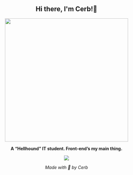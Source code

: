 <h2 align="center">
  <strong>Hi there, I'm Cerb!🐺</strong>
</h2>

<p align="center">
  <img src="https://github.com/user-attachments/assets/33818bd0-0436-4797-8f43-f32a6bac19f3" height="400px" width="auto" />
</p>

<p align="center">
  <strong>A “Hellhound” IT student. Front-end’s my main thing.</strong>
</p>

<p align="center">
  <img src="https://github-readme-stats.vercel.app/api/top-langs/?username=moonlighthowling616&theme=tokyonight" />
</p>

<p align="center">
  <em>Made with 🤍 by Cerb</em>
</p>
